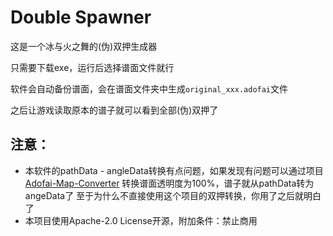 # Double Spawner

这是一个冰与火之舞的(伪)双押生成器

只需要下载exe，运行后选择谱面文件就行

软件会自动备份谱面，会在谱面文件夹中生成`original_xxx.adofai`文件

之后让游戏读取原本的谱子就可以看到全部(伪)双押了

## 注意：

- 本软件的pathData - angleData转换有点问题，如果发现有问题可以通过项目
  [Adofai-Map-Converter](https://github.com/Luxusio/ADOFAI-Map-Converter)
  转换谱面透明度为100%，谱子就从pathData转为angeData了
  至于为什么不直接使用这个项目的双押转换，你用了之后就明白了
-  本项目使用Apache-2.0 License开源，附加条件：禁止商用
